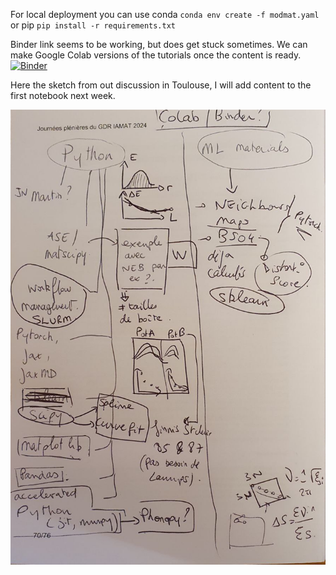 For local deployment you can use conda `conda env create -f modmat.yaml` or pip `pip install -r requirements.txt`

Binder link seems to be working, but does get stuck sometimes. We can make Google Colab versions of the tutorials once the content is ready.
[![Binder](https://mybinder.org/badge_logo.svg)](https://mybinder.org/v2/gh/pgrigorev/ModMatEcole/HEAD)

Here the sketch from out discussion in Toulouse, I will add content to the first notebook next week.

![](tutorials/img/plan.jpg)